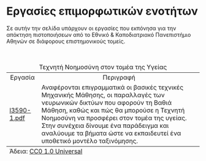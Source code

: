 <h1>Εργασίες επιμορφωτικών ενοτήτων</h1>
<p>Σε αυτήν την σελίδα υπάρχουν οι εργασίες που εκπόνησα για την απόκτηση πιστοποιήσεων από το Εθνικό & Καποδιατριακό Πανεπιστήμιο Αθηνών σε διάφορους επιστημονικούς τομείς.</p>
<br>
<table>
  <thead><tr><td colspan="2" align="center">Τεχνητή Νοημοσύνη στον τομέα της Υγείας</td></tr></thead>
  <tbody>
  <tr><td  align="center">Εργασία</td><td  align="center">Περιγραφή</td></tr>
  <tr><td><a href="2024/AI_in_Healthcare/l3590-1.pdf">l3590-1.pdf</a></td><td>Αναφέρονται επιγραμματικά οι βασικές τεχνικές Μηχανικής Μάθησης, οι παραλλαγές των νευρωνικών δικτύων που αφορούν τη Βαθιά Μάθηση, καθώς και πώς θα μπορούσε η Τεχνητή Νοημοσύνη να προσφέρει στον τομέα της υγείας. Στην συνέχεια δίνουμε ένα παράδειγμα και αναλύουμε τα βήματα ώστε να εκπαιδευτεί ένα υποθετικό μοντέλο ταξινόμησης.</td></tr>
    </tbody>
  <tfoot><tr><td colspan="2">Άδεια: <a href="LICENSE" type="text/plain">CC0 1.0 Universal</a></td></tr></tfoot>
</table>

